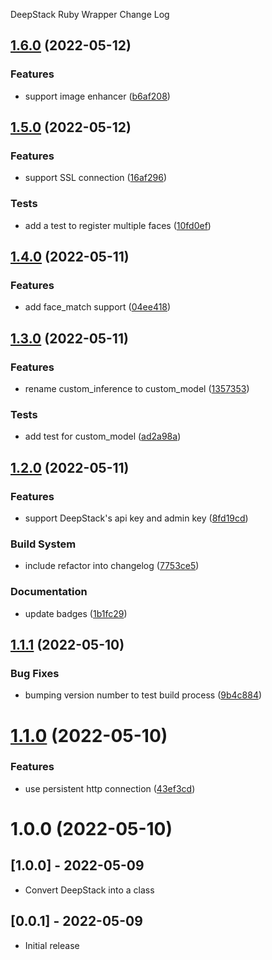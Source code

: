 DeepStack Ruby Wrapper Change Log

## [1.6.0](https://github.com/jimtng/deepstack-ruby/compare/1.5.0...1.6.0) (2022-05-12)


### Features

* support image enhancer ([b6af208](https://github.com/jimtng/deepstack-ruby/commit/b6af20819987b3b5fc1b62193b657395072dc13b))

## [1.5.0](https://github.com/jimtng/deepstack-ruby/compare/1.4.0...1.5.0) (2022-05-12)


### Features

* support SSL connection ([16af296](https://github.com/jimtng/deepstack-ruby/commit/16af29643ebf449b3365cf8d20be6b4390f0dcad))


### Tests

* add a test to register multiple faces ([10fd0ef](https://github.com/jimtng/deepstack-ruby/commit/10fd0efbb8aff79578900dc2a39da69c51df129c))

## [1.4.0](https://github.com/jimtng/deepstack-ruby/compare/1.3.0...1.4.0) (2022-05-11)


### Features

* add face_match support ([04ee418](https://github.com/jimtng/deepstack-ruby/commit/04ee4181a7e5983643b30a52479c83bd378c154f))

## [1.3.0](https://github.com/jimtng/deepstack-ruby/compare/1.2.0...1.3.0) (2022-05-11)


### Features

* rename custom_inference to custom_model ([1357353](https://github.com/jimtng/deepstack-ruby/commit/1357353de8dded1124351ceb99a221f3925aa248))


### Tests

* add test for custom_model ([ad2a98a](https://github.com/jimtng/deepstack-ruby/commit/ad2a98ac2451e07f004cdbad19d9deac1aa9565b))

## [1.2.0](https://github.com/jimtng/deepstack-ruby/compare/1.1.1...1.2.0) (2022-05-11)


### Features

* support DeepStack's api key and admin key ([8fd19cd](https://github.com/jimtng/deepstack-ruby/commit/8fd19cdd51f4544a435c4ddd08ff2f8946557872))


### Build System

* include refactor into changelog ([7753ce5](https://github.com/jimtng/deepstack-ruby/commit/7753ce598c319fb7f100a280902a169a527ae76a))


### Documentation

* update badges ([1b1fc29](https://github.com/jimtng/deepstack-ruby/commit/1b1fc2943daadcb0459395c349308e8d8037dece))

## [1.1.1](https://github.com/jimtng/deepstack-ruby/compare/1.1.0...1.1.1) (2022-05-10)


### Bug Fixes

* bumping version number to test build process ([9b4c884](https://github.com/jimtng/deepstack-ruby/commit/9b4c88405a1cce3fe12454a54f7ae1b59e0cbf1d))

# [1.1.0](https://github.com/jimtng/deepstack-ruby/compare/1.0.0...1.1.0) (2022-05-10)


### Features

* use persistent http connection ([43ef3cd](https://github.com/jimtng/deepstack-ruby/commit/43ef3cd1c7eec162be604846ebf67b2778be97bf))

# 1.0.0 (2022-05-10)

## [1.0.0] - 2022-05-09

- Convert DeepStack into a class

## [0.0.1] - 2022-05-09

- Initial release
